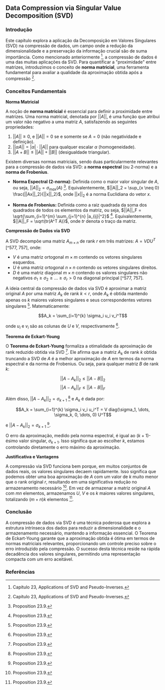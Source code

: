 ## Data Compression via Singular Value Decomposition (SVD)

### Introdução
Este capítulo explora a aplicação da Decomposição em Valores Singulares (SVD) na compressão de dados, um campo onde a redução da dimensionalidade e a preservação da informação crucial são de suma importância. Como mencionado anteriormente [^1], a compressão de dados é uma das muitas aplicações da SVD. Para quantificar a "proximidade" entre matrizes, introduzimos o conceito de **norma matricial**, uma ferramenta fundamental para avaliar a qualidade da aproximação obtida após a compressão [^1].

### Conceitos Fundamentais

**Norma Matricial**

A noção de **norma matricial** é essencial para definir a proximidade entre matrizes. Uma norma matricial, denotada por $||A||$, é uma função que atribui um valor não negativo a uma matriz $A$, satisfazendo as seguintes propriedades:

1.  $||A|| \geq 0$, e $||A|| = 0$ se e somente se $A = 0$ (não negatividade e definição).
2.  $||\alpha A|| = |\alpha| \cdot ||A||$ para qualquer escalar $\alpha$ (homogeneidade).
3.  $||A + B|| \leq ||A|| + ||B||$ (desigualdade triangular).

Existem diversas normas matriciais, sendo duas particularmente relevantes para a compressão de dados via SVD: a **norma espectral** (ou 2-norma) e a **norma de Frobenius**.

*   **Norma Espectral (2-norma):** Definida como o maior valor singular de $A$, ou seja, $||A||_2 = \sigma_{max}(A)$ [^766]. Equivalentemente, $||A||_2 = \sup_{x \neq 0} \frac{||Ax||_2}{||x||_2}$, onde $||x||_2$ é a norma Euclidiana do vetor $x$.

*   **Norma de Frobenius:** Definida como a raiz quadrada da soma dos quadrados de todos os elementos da matriz, ou seja, $||A||_F = \sqrt{\sum_{i=1}^{m} \sum_{j=1}^{n} |a_{ij}|^2}$ [^766]. Equivalentemente, $||A||_F = \sqrt{tr(A^T A)}$, onde $tr$ denota o traço da matriz.

**Compressão de Dados via SVD**

A SVD decompõe uma matriz $A_{m \times n}$ de rank $r$ em três matrizes: $A = VDU^T$ [^577, 757], onde:

*   $V$ é uma matriz ortogonal $m \times m$ contendo os vetores singulares esquerdos.
*   $U$ é uma matriz ortogonal $n \times n$ contendo os vetores singulares direitos.
*   $D$ é uma matriz diagonal $m \times n$ contendo os valores singulares não negativos $\sigma_1 \geq \sigma_2 \geq ... \geq \sigma_r > 0$ na diagonal principal [^577, 757].

A ideia central da compressão de dados via SVD é aproximar a matriz original $A$ por uma matriz $A_k$ de rank $k < r$, onde $A_k$ é obtida mantendo apenas os $k$ maiores valores singulares e seus correspondentes vetores singulares [^766]. Matematicamente:

$$A_k = \sum_{i=1}^{k} \sigma_i u_i v_i^T$$

onde $u_i$ e $v_i$ são as colunas de $U$ e $V$, respectivamente [^766].

**Teorema de Eckart-Young**

O **Teorema de Eckart-Young** formaliza a otimalidade da aproximação de rank reduzido obtida via SVD [^766]. Ele afirma que a matriz $A_k$ de rank $k$ obtida truncando a SVD de $A$ é a melhor aproximação de $A$ em termos da norma espectral e da norma de Frobenius. Ou seja, para qualquer matriz $B$ de rank $k$:

$$||A - A_k||_2 \leq ||A - B||_2$$
$$||A - A_k||_F \leq ||A - B||_F$$

Além disso,  $||A - A_k||_2 = \sigma_{k+1}$ [^766] e $A_k$ é dada por:

$$A_k = \sum_{i=1}^{k} \sigma_i v_i u_i^T = V diag(\sigma_1, \dots, \sigma_k, 0, \dots, 0) U^T$$

e $||A - A_k||_2 = \sigma_{k+1}$ [^766].

O erro da aproximação, medido pela norma espectral, é igual ao ($k+1$)-ésimo valor singular, $\sigma_{k+1}$.  Isso significa que ao escolher $k$, estamos controlando diretamente o erro máximo da aproximação.

**Justificativa e Vantagens**

A compressão via SVD funciona bem porque, em muitos conjuntos de dados reais, os valores singulares decaem rapidamente. Isso significa que podemos obter uma boa aproximação de $A$ com um valor de $k$ muito menor que o rank original $r$, resultando em uma significativa redução no armazenamento necessário [^766].  Em vez de armazenar a matriz original $A$ com $mn$ elementos, armazenamos $U$, $V$ e os $k$ maiores valores singulares, totalizando $(m+n)k$ elementos [^766].

### Conclusão
A compressão de dados via SVD é uma técnica poderosa que explora a estrutura intrínseca dos dados para reduzir a dimensionalidade e o armazenamento necessário, mantendo a informação essencial. O Teorema de Eckart-Young garante que a aproximação obtida é ótima em termos de normas matriciais relevantes, proporcionando um controle preciso sobre o erro introduzido pela compressão. O sucesso desta técnica reside na rápida decadência dos valores singulares, permitindo uma representação compacta com um erro aceitável.

### Referências
[^1]: Capítulo 23, Applications of SVD and Pseudo-Inverses.
[^757]: Definition 23.1.
[^766]: Proposition 23.9.

<!-- END -->